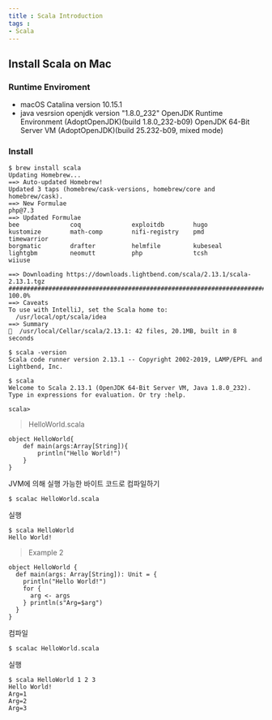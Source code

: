 ```yaml
---
title : Scala Introduction
tags :
- Scala
---
```


## Install Scala on Mac

### Runtime Enviroment

* macOS Catalina version 10.15.1
* java vesrsion
openjdk version "1.8.0_232"
OpenJDK Runtime Environment (AdoptOpenJDK)(build 1.8.0_232-b09)
OpenJDK 64-Bit Server VM (AdoptOpenJDK)(build 25.232-b09, mixed mode)

### Install

```
$ brew install scala                                                                                                              
Updating Homebrew...
==> Auto-updated Homebrew!
Updated 3 taps (homebrew/cask-versions, homebrew/core and homebrew/cask).
==> New Formulae
php@7.3
==> Updated Formulae
bee              coq              exploitdb        hugo             kustomize        math-comp        nifi-registry    pmd              timewarrior
borgmatic        drafter          helmfile         kubeseal         lightgbm         neomutt          php              tcsh             wiiuse

==> Downloading https://downloads.lightbend.com/scala/2.13.1/scala-2.13.1.tgz
######################################################################## 100.0%
==> Caveats
To use with IntelliJ, set the Scala home to:
  /usr/local/opt/scala/idea
==> Summary
🍺  /usr/local/Cellar/scala/2.13.1: 42 files, 20.1MB, built in 8 seconds

$ scala -version                                       
Scala code runner version 2.13.1 -- Copyright 2002-2019, LAMP/EPFL and Lightbend, Inc.

$ scala                                                                                                                             
Welcome to Scala 2.13.1 (OpenJDK 64-Bit Server VM, Java 1.8.0_232).
Type in expressions for evaluation. Or try :help.

scala>
```

> HelloWorld.scala

```
object HelloWorld{
    def main(args:Array[String]){
        println("Hello World!")
    }
}
```

JVM에 의해 실행 가능한 바이트 코드로 컴파일하기

```
$ scalac HelloWorld.scala
```
 
실행

```
$ scala HelloWorld
Hello World!
```

> Example 2

```
object HelloWorld {
  def main(args: Array[String]): Unit = {
    println("Hello World!")
    for {
      arg <- args
    } println(s"Arg=$arg")
  }
}
```
 
컴파일

```
$ scalac HelloWorld.scala
```

실행

```
$ scala HelloWorld 1 2 3
Hello World!
Arg=1
Arg=2
Arg=3
```